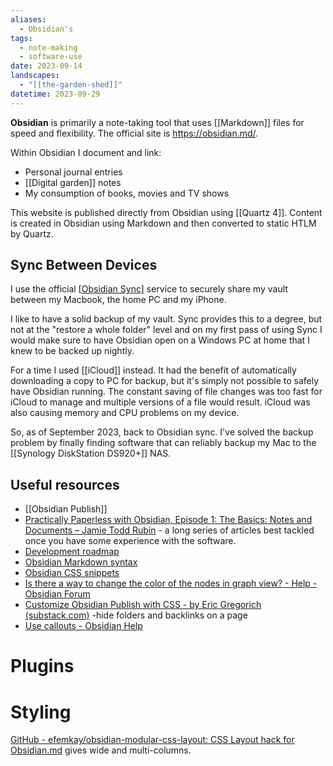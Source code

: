 ```yaml
---
aliases:
  - Obsidian's
tags:
  - note-making
  - software-use
date: 2023-09-14
landscapes:
  - "[[the-garden-shed]]"
datetime: 2023-09-29
---
```

**Obsidian** is primarily a note-taking tool that uses [[Markdown]] files for speed and flexibility. The official site is https://obsidian.md/.

Within Obsidian I document and link:
- Personal journal entries
- [[Digital garden]] notes
- My consumption of books, movies and TV shows

This website is published directly from Obsidian using [[Quartz 4]]. Content is created in Obsidian using Markdown and then converted to static HTLM by Quartz.

## Sync Between Devices
I use the official [[Obsidian Sync](https://obsidian.md/sync)] service to securely share my vault between my Macbook, the home PC and my iPhone.

I like to have a solid backup of my vault. Sync provides this to a degree, but not at the "restore a whole folder" level and on my first pass of using Sync I would make sure to have Obsidian open on a Windows PC at home that I knew to be backed up nightly.

For a time I used [[iCloud]] instead. It had the benefit of automatically downloading a copy to PC for backup, but it's simply not possible to safely have Obsidian running. The constant saving of file changes was too fast for iCloud to manage and multiple versions of a file would result. iCloud was also causing memory and CPU problems on my device.

So, as of September 2023, back to Obsidian sync. I've solved the backup problem by finally finding software that can reliably backup my Mac to the [[Synology DiskStation DS920+]] NAS.

## Useful resources
- [[Obsidian Publish]]
- [Practically Paperless with Obsidian, Episode 1: The Basics: Notes and Documents – Jamie Todd Rubin](https://jamierubin.net/2021/10/05/practically-paperless-with-obsidian-episode-1-the-basics-notes-and-documents/) - a long series of articles best tackled once you have some experience with the software.
- [Development roadmap](https://trello.com/b/Psqfqp7I/obsidian-roadmap)
- [Obsidian Markdown syntax](https://publish.obsidian.md/help/How+to/Format+your+notes)
- [Obsidian CSS snippets](https://github.com/Dmitriy-Shulha/obsidian-css-snippets/tree/develop/Snippets)
- [Is there a way to change the color of the nodes in graph view? - Help - Obsidian Forum](https://forum.obsidian.md/t/is-there-a-way-to-change-the-color-of-the-nodes-in-graph-view/8271/2)
- [Customize Obsidian Publish with CSS - by Eric Gregorich (substack.com)](https://focustivity.substack.com/p/obsidian-publish-css) -hide folders and backlinks on a page
- [Use callouts - Obsidian Help](https://help.obsidian.md/How+to/Use+callouts)

# Plugins

# Styling
[GitHub - efemkay/obsidian-modular-css-layout: CSS Layout hack for Obsidian.md](https://github.com/efemkay/obsidian-modular-css-layout) gives wide and multi-columns.